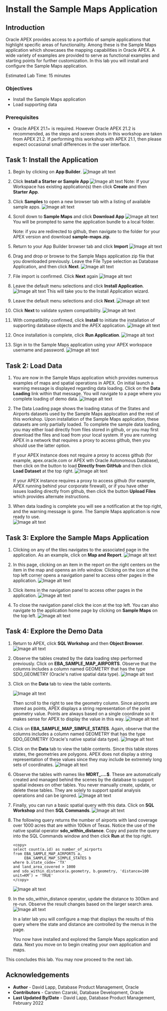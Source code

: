 # Install the Sample Maps Application


## Introduction

Oracle APEX provides access to a portfolio of sample applications that highlight specific areas of functionality. Among these is the Sample Maps application which showcases the mapping capabilities in Oracle APEX. A wide variety of examples are provided to serve as functional examples and starting points for further customization. In this lab you will install and configure the Sample Maps application. 

Estimated Lab Time: 15 minutes

### Objectives

* Install the Sample Maps application
* Load supporting data

### Prerequisites

* Oracle APEX 21.1+ is required. However Oracle APEX 21.2 is recommended, as the steps and screen shots in this workshop are taken from APEX 21.2. If performing this workshop with APEX 21.1, then please expect occasional small differences in the user interface.


## Task 1: Install the Application

1. Begin by clicking on **App Builder**.
![Image alt text](images/install-sample-maps-00.png)

2. Click **Install a Starter or Sample App**
![Image alt text](images/install-sample-maps-01.png)
Note: If your Workspace has existing application(s) then click **Create** and then **Starter App**.

3. Click **Samples** to open a new browser tab with a listing of available sample apps.
![Image alt text](images/install-sample-maps-02.png)

4. Scroll down to **Sample Maps** and click **Download App**
![Image alt text](images/install-sample-maps-03.png)
You will be prompted to same the application bundle to a local folder. 

   Note: if you are redirected to github, then navigate to the folder for your APEX version and download **sample-maps.zip**.

5. Return to your App Builder browser tab and click **Import**
![Image alt text](images/install-sample-maps-04.png)

6. Drag and drop or browse to the Sample Maps application zip file that you downloaded previously.  Leave the File Type selection as Database Application, and then click **Next**.
![Image alt text](images/install-sample-maps-05.png)

7. File import is confirmed. Click **Next** again
![Image alt text](images/install-sample-maps-06.png)

8. Leave the default menu selections and click **Install Application**.
![Image alt text](images/install-sample-maps-07.png)
This will take you to the Install Application wizard.

9. Leave the default menu selections and click **Next**. 
![Image alt text](images/install-sample-maps-08.png)

10.  Click **Next** to validate system compatibility. 
![Image alt text](images/install-sample-maps-09.png)

11.  With compatibility confirmed, click **Install** to initiate the installation of supporting database objects and the APEX application. 
![Image alt text](images/install-sample-maps-10.png)

12.  Once installation is complete, click **Run Application**. 
![Image alt text](images/install-sample-maps-11.png)

13.  Sign in to the Sample Maps application using your APEX workspace username and password.
![Image alt text](images/install-sample-maps-12.png)

## Task 2: Load Data

1. You are now in the Sample Maps application which provides numerous examples of maps and spatial operations in APEX. On initial launch a warning message is displayed regarding data loading. Click on the **Data Loading** link within that message. You will navigate to a page where you complete loading of demo data.
![Image alt text](images/install-sample-maps-13.png)

2. The Data Loading page shows the loading status of the States and Airports datasets used by the Sample Maps applocation and the rest of this workshop. Upon installation of the Sample Maps application, these datasets are only partially loaded. To complete the sample data loading, you may either load directly from files stored in github, or you may first download the files and load from your local system. If you are running APEX in a network that requires a proxy to access github, then you should use the latter option.
   
   If your APEX instance does not require a proxy to access github (for example, apex.oracle.com or APEX wth Oracle Autonomous Database), then click on the button to load **Directly from GitHub** and then click **Load Dataset** at the top right.
![Image alt text](images/install-sample-maps-14.png)

   If your APEX instance requires a proxy to access github (for example, APEX running behind your corporate firewall), or if you have other issues loading directly from github, then click the button **Upload Files** which provides alternate instructions.

1.  When data loading is complete you will see a notification at the top right, and the warning message is gone. The Sample Maps application is now ready to use.  
![Image alt text](images/install-sample-maps-15.png)


## Task 3: Explore the Sample Maps Application

1. Clicking on any of the tiles navigates to the associated page in the application. As an example, click on **Map and Report**.
   ![Image alt text](images/install-sample-maps-16.png)

2. In this page, clicking on an item in the report on the right centers on the item in the map and openns an info window. Clicking on the icon at the top left corner opens a navigation panel to access other pages in the application. 
   ![Image alt text](images/install-sample-maps-17.png)

3. Click items in the navigation panel to access other pages in the application. 
   ![Image alt text](images/install-sample-maps-18.png)


4. To close the navigation panel click the icon at the top left. You can also navigate to the application home page by clicking on **Sample Maps** on the top left.
   ![Image alt text](images/install-sample-maps-19.png)


## Task 4: Explore the Demo Data

1. Return to APEX, click **SQL Workshop** and then **Object Browser**.
   ![Image alt text](images/install-sample-maps-20.png)

2. Observe the tables created by the data loading step performed previously. Click on **EBA\_SAMPLE\_MAP\_AIRPORTS**. Observe that the columns includes a column named GEOMETRY that has the type SDO\_GEOMETRY (Oracle's native spatial data type).
   ![Image alt text](images/install-sample-maps-21.png)

3.  Click on the **Data** tab to view the table contents. 
   
       ![Image alt text](images/install-sample-maps-22.png)

       Then scroll to the right to see the geometry column. Since airports are stored as points, APEX displays a string representation of the point geometry value. Points are always based on a single coordinate so it makes sense for APEX to display the value in this way. 
       ![Image alt text](images/install-sample-maps-23.png)

4. Click on **EBA\_SAMPLE\_MAP\_SIMPLE_STATES**. Again, observe that the columns includes a column named GEOMETRY that has the type SDO\_GEOMETRY (Oracle's native spatial data type).
   ![Image alt text](images/install-sample-maps-24.png)

5. Click on the **Data** tab to view the table contents. Since this table stores states, the geometries are polygons. APEX does not display a string representation of these values since they may include be extremely long sets of coordinates.
   ![Image alt text](images/install-sample-maps-25.png)

6. Observe the tables with names like **MDRT_....$**. These are automatically created and managed behind the scenes by the database to support spatial indexes on other tables. You never manually create, update, or delete these tables. They are solely to support spatial analysis operations and can be ignored.
   ![Image alt text](images/install-sample-maps-26.png)

6. Finally, you can run a basic spatial query with this data.  Click on **SQL Workshop** and then  **SQL Commands**.
  ![Image alt text](images/install-sample-maps-27.png)

7. The following query returns the number of airports with land coverage over 1000 acres that are within 100km of Texas. Notice the use of the native spatial operator **sdo\_within\_distance**.  Copy and paste the query into the SQL Commands window and then click **Run** at the top right.

      ```
      <copy>
      select count(a.id) as number_of_airports
      from EBA_SAMPLE_MAP_AIRPORTS a, 
           EBA_SAMPLE_MAP_SIMPLE_STATES b
      where b.state_code= 'TX'
      and land_area_covered > 1000
      and sdo_within_distance(a.geometry, b.geometry, 'distance=100 unit=KM') = 'TRUE'
      </copy>
      ```

     ![Image alt text](images/install-sample-maps-28.png)

 8. In the sdo\_within\_distance operator, update the distance to 300km and re-run. Observe the result changes based on the larger search area.
     ![Image alt text](images/install-sample-maps-29.png)    

      In a later lab you will configure a map that displays the results of this query where the state and distance are controlled by the menus in the page.

      You now have installed and explored the Sample Maps application and data. Next you move on to begin creating your own application and maps.


This concludes this lab. You may now proceed to the next lab.

## Acknowledgements
* **Author** - David Lapp, Database Product Management, Oracle
* **Contributors** - Carsten Czarski, Database Development, Oracle
* **Last Updated By/Date**  - David Lapp, Database Product Management, February 2022

